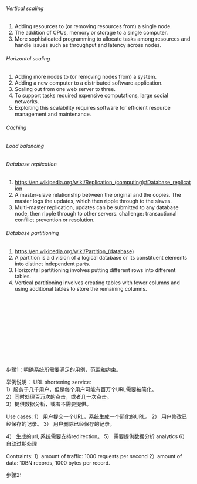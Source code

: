 

###### Vertical scaling  
1) Adding resources to (or removing resources from) a single node.  
2) The addition of CPUs, memory or storage to a single computer.  
3) More sophisticated programming to allocate tasks among resources and handle issues such as throughput and latency across nodes.   
###### Horizontal scaling  
1) Adding more nodes to (or removing nodes from) a system.  
2) Adding a new computer to a distributed software application.  
3) Scaling out from one web server to three.  
4) To support tasks required expensive computations, large social networks.  
5) Exploiting this scalability requires software for efficient resource management and maintenance.
###### Caching
###### Load balancing
###### Database replication
1) https://en.wikipedia.org/wiki/Replication_(computing)#Database_replication
2) A master-slave relationship between the original and the copies. The master logs the updates, which then ripple through to the slaves.
3) Multi-master replication, updates can be submitted to any database node, then ripple through to other servers. challenge: transactional confilict prevention or resolution.
###### Database partitioning
1) https://en.wikipedia.org/wiki/Partition_(database)  
2) A partition is a division of a logical database or its constituent elements into distinct independent parts.  
3) Horizontal partitioning involves putting different rows into different tables.
4) Vertical partitioning involves creating tables with fewer columns and using additional tables to store the remaining columns.




<br />
<br />
<br /><br />



<br />

<br />
<br /><br />
<br />
<br />
<br />
步骤1：明确系统所需要满足的用例，范围和约束。

举例说明：
URL shortening service:  
1）服务于几千用户，但是每个用户可能有百万个URL需要被简化。  
2）同时处理百万次的点击，或者几十次点击。  
3）提供数据分析，或者不需要提供。  

Use cases:
1） 用户提交一个URL，系统生成一个简化的URL。
2） 用户修改已经保存的记录。
3） 用户删除已经保存的记录。

4） 生成的url, 系统需要支持redirection。
5） 需要提供数据分析 analytics
6） 自动过期处理

Contraints:
1）amount of traffic: 1000 requests per second 
2）amount of data: 10BN records, 1000 bytes per record.

步骤2: 

